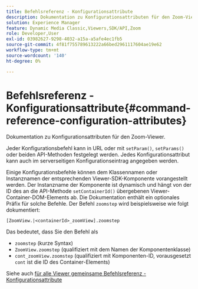 ```yaml
---
title: Befehlsreferenz - Konfigurationsattribute
description: Dokumentation zu Konfigurationsattributen für den Zoom-Viewer.
solution: Experience Manager
feature: Dynamic Media Classic,Viewers,SDK/API,Zoom
role: Developer,User
exl-id: 03982627-9298-4032-a15a-a5afe4ec1fb5
source-git-commit: 4f81f755789613222a66bed2961117604ae19e62
workflow-type: tm+mt
source-wordcount: '140'
ht-degree: 0%

---
```


# Befehlsreferenz - Konfigurationsattribute{#command-reference-configuration-attributes}

Dokumentation zu Konfigurationsattributen für den Zoom-Viewer.

Jeder Konfigurationsbefehl kann in URL oder mit `setParam()`, `setParams()` oder beiden API-Methoden festgelegt werden. Jedes Konfigurationsattribut kann auch im serverseitigen Konfigurationseintrag angegeben werden.

Einige Konfigurationsbefehle können dem Klassennamen oder Instanznamen der entsprechenden Viewer-SDK-Komponente vorangestellt werden. Der Instanzname der Komponente ist dynamisch und hängt von der ID des an die API-Methode `setContainerId()` übergebenen Viewer-Container-DOM-Elements ab. Die Dokumentation enthält ein optionales Präfix für solche Befehle. Der Befehl `zoomstep` wird beispielsweise wie folgt dokumentiert:

`[ZoomView.|<containerId>_zoomView].zoomstep`

Das bedeutet, dass Sie den Befehl als

* `zoomstep` (kurze Syntax)
* `ZoomView.zoomstep` (qualifiziert mit dem Namen der Komponentenklasse)
* `cont_zoomView.zoomstep` (qualifiziert mit Komponenten-ID, vorausgesetzt `cont` ist die ID des Container-Elements)

Siehe auch [für alle Viewer gemeinsame Befehlsreferenz - Konfigurationsattribute](../../../r-html5-viewer-20-cmdref-configattrib/r-html5-viewer-20-cmdref-configattrib.md#concept-850e0f2c49b949deb7cfbfd330d329bd)
